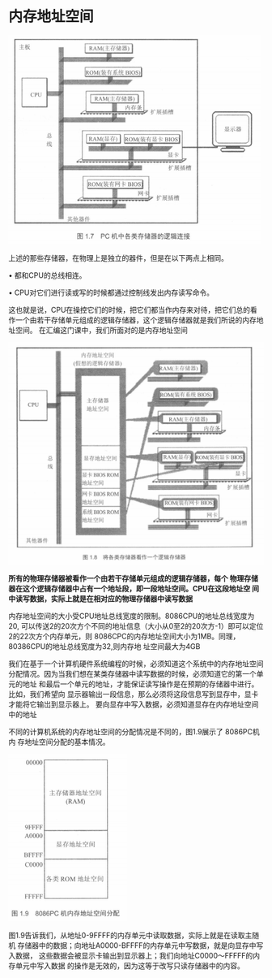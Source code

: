 # 内存地址空间

<img src="https://raw.githubusercontent.com/yinzhipeng123/Picture_Bed/main/202205311711749.png" alt="image-20220531171123713" style="zoom: 50%;" />

上述的那些存储器，在物理上是独立的器件，但是在以下两点上相同。

• 都和CPU的总线相连。

• CPU对它们进行读或写的时候都通过控制线发出内存读写命令。

这也就是说，CPU在操控它们的时候，把它们都当作内存来对待，把它们总的看作一个由若干存储单元组成的逻辑存储器，这个逻辑存储器就是我们所说的内存地址空间。 在汇编这门课中，我们所面对的是内存地址空间

<img src="https://raw.githubusercontent.com/yinzhipeng123/Picture_Bed/main/202205311715849.png" alt="image-20220531171518799" style="zoom: 50%;" />



**所有的物理存储器被看作一个由若干存储单元组成的逻辑存储器，每个 物理存储器在这个逻辑存储器中占有一个地址段，即一段地址空间。CPU在这段地址空 间中读写数据，实际上就是在相对应的物理存储器中读写数据**



内存地址空间的大小受CPU地址总线宽度的限制。8086CPU的地址总线宽度为20, 可以传送2的20次方个不同的地址信息（大小从0至2的20次方-1）即可以定位2的22次方个内存单元，则 8086CPC的内存地址空间大小为1MB。同理，80386CPU的地址总线宽度为32,则内存地 址空间最大为4GB



我们在基于一个计算机硬件系统编程的时候，必须知道这个系统中的内存地址空间分配情况。因为当我们想在某类存储器中读写数据的时候，必须知道它的第一个单元的地址 和最后一个单元的地址，才能保证读写操作是在预期的存储器中进行。比如，我们希望向 显示器输出一段信息，那么必须将这段信息写到显存中，显卡才能将它输岀到显示器上。 要向显存中写入数据，必须知道显存在内存地址空间中的地址



不同的计算机系统的内存地址空间的分配情况是不同的，图1.9展示了 8086PC机内 存地址空间分配的基本情况。

<img src="https://raw.githubusercontent.com/yinzhipeng123/Picture_Bed/main/202205311730914.png" alt="image-20220531173031874" style="zoom:50%;" />

图1.9告诉我们，从地址0-9FFFF的内存单元中读取数据，实际上就是在读取主随机 存储器中的数据；向地址A0000-BFFFF的内存单元中写数据，就是向显存中写入数据， 这些数据会被显示卡输出到显示器上；我们向地址C0000〜FFFFF的内存单元中写入数据 的操作是无效的，因为这等于改写只读存储器中的内容。

